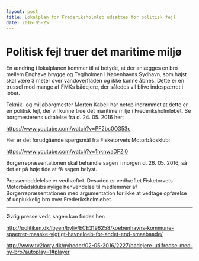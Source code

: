 ```yaml
---
layout: post
title: Lokalplan for Frederiksholmløb udsættes for politisk fejl
date: 2016-05-25
---
```


# Politisk fejl truer det maritime miljø

En ændring i lokalplanen kommer til at betyde, at der anlægges en bro mellem Enghave brygge og Teglholmen i Københavns Sydhavn, som højst skal være 3 meter over vandoverfladen og ikke kunne åbnes. Dette er en trussel mod mange af FMKs bådejere, der således vil blive indespærret i løbet. 

Teknik- og miljøborgmester Morten Kabell har netop indrømmet at dette er en politisk fejl, der vil kunne true det maritime miljø i Frederiksholmløbet. Se borgmesterens udtalelse fra d. 24. 05. 2016 her:

https://www.youtube.com/watch?v=PF2bc0O353c

Her er det forudgående spørgsmål fra Fisketorvets Motorbådsklub:

https://www.youtube.com/watch?v=1hknwaDFZi0

Borgerrepræsentationen skal behandle sagen i morgen d. 26. 05. 2016, så det er på høje tide at få sagen belyst.

Pressemeddelelse er vedhæftet. Desuden er vedhæftet Fisketorvets Motorbådsklubs nylige henvendelse til medlemmer af Borgerrepræsentationen med argumentation for ikke at vedtage opførelse af uoplukkelig bro over Frederiksholmløbet.

---

Øvrig presse vedr. sagen kan findes her:

http://politiken.dk/ibyen/byliv/ECE3196258/koebenhavns-kommune-spaerrer-maaske-vigtigt-havneloeb-for-andet-end-smaabaade/

http://www.tv2lorry.dk/nyheder/02-05-2016/2227/badejere-utilfredse-med-ny-bro?autoplay=1#player
